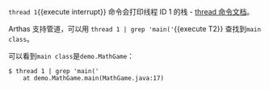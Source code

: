 `thread 1`{{execute interrupt}} 命令会打印线程 ID 1 的栈 - [thread 命令文档](https://arthas.aliyun.com/doc/thread.html)。

Arthas 支持管道，可以用 `thread 1 | grep 'main('`{{execute T2}} 查找到`main class`。

可以看到`main class`是`demo.MathGame`：

```
$ thread 1 | grep 'main('
    at demo.MathGame.main(MathGame.java:17)
```
